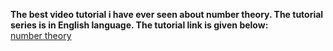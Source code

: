 **The best video tutorial i have ever seen about number theory. The tutorial series is in English language. The tutorial link is given below:**  
[number theory](https://www.youtube.com/watch?v=eRkqvQtm4DU&list=PL2q4fbVm1Ik4liHX78IRslXzUr8z5QxsG)
